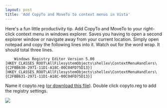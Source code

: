 ```yaml
---
layout: post
title: 'Add CopyTo and MoveTo to context menus in Vista'
---
```

Here's a fun little productivity tip. Add CopyTo and MoveTo to your right-click context menu in windows explorer. Saves you having to open a second explorer window or navigate away from your current location. Simply open notepad and copy the following lines into it. Watch out for the word wrap. It should total three lines.

`   
Windows Registry Editor Version 5.00   
[HKEY_CLASSES_ROOT\AllFilesystemObjects\shellex\ContextMenuHandlers\{C2FBB630-2971-11D1-A18C-00C04FD75D13}]   
[HKEY_CLASSES_ROOT\AllFilesystemObjects\shellex\ContextMenuHandlers\{C2FBB631-2971-11D1-A18C-00C04FD75D13}]`

Name it copyto.reg ([or download this file](/downloads/copyto.reg)). Double click copyto.reg to add the registry settings. 

![](http://s3.amazonaws.com/BlueOnionSoftware/Blog/copyto.png)
